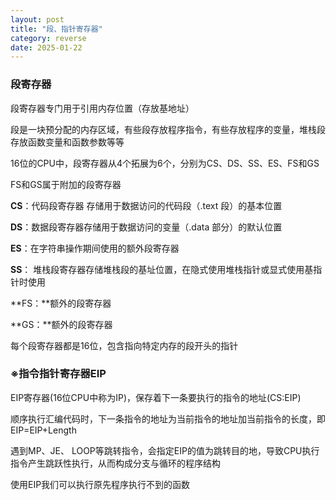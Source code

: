 ```yaml
---
layout: post
title: "段、指针寄存器"
category: reverse
date: 2025-01-22
---
```


### 段寄存器

段寄存器专门用于引用内存位置（存放基地址）

段是一块预分配的内存区域，有些段存放程序指令，有些存放程序的变量，堆栈段存放函数变量和函数参数等等

16位的CPU中，段寄存器从4个拓展为6个，分别为CS、DS、SS、ES、FS和GS

FS和GS属于附加的段寄存器



**CS**：代码段寄存器 存储用于数据访问的代码段（.text 段）的基本位置

**DS**：数据段寄存器存储用于数据访问的变量（.data 部分）的默认位置

**ES**：在字符串操作期间使用的额外段寄存器

**SS**： 堆栈段寄存器存储堆栈段的基址位置，在隐式使用堆栈指针或显式使用基指针时使用

**FS：**额外的段寄存器

**GS：**额外的段寄存器



每个段寄存器都是16位，包含指向特定内存的段开头的指针



### ※指令指针寄存器EIP

EIP寄存器(16位CPU中称为IP)，保存着下一条要执行的指令的地址(CS:EIP)

顺序执行汇编代码时，下一条指令的地址为当前指令的地址加当前指令的长度，即EIP=EIP+Length

遇到MP、JE、 LOOP等跳转指令，会指定EIP的值为跳转目的地，导致CPU执行指令产生跳跃性执行，从而构成分支与循环的程序结构



使用EIP我们可以执行原先程序执行不到的函数
